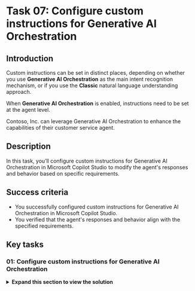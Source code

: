 # Task 07: Configure custom instructions for Generative AI Orchestration

## Introduction

Custom instructions can be set in distinct places, depending on whether you use **Generative AI Orchestration** as the main intent recognition mechanism, or if you use the **Classic** natural language understanding approach.

When **Generative AI Orchestration** is enabled, instructions need to be set at the agent level.

Contoso, Inc. can leverage Generative AI Orchestration to enhance the capabilities of their customer service agent.

## Description

In this task, you’ll configure custom instructions for Generative AI Orchestration in Microsoft Copilot Studio to modify the agent's responses and behavior based on specific requirements.

## Success criteria

-   You successfully configured custom instructions for Generative AI Orchestration in Microsoft Copilot Studio.
-   You verified that the agent's responses and behavior align with the specified requirements.


## Key tasks

### 01: Configure custom instructions for Generative AI Orchestration

<details markdown="block"> 
  <summary><strong>Expand this section to view the solution</strong></summary> 

Custom instructions can be set in distinct places, depending on whether you use **Generative AI Orchestration** as the main intent recognition mechanism, or if you use the **Classic** natural language understanding approach.

When **Generative AI Orchestration** is enabled, instructions need to be set at the agent level.

1. Select **Settings** near the upper-right corner of the page.

	![3f5fs0ge.jpg](../../media/3f5fs0ge.jpg)

1. Select **Generative AI** on the left settings menu.

1. Under **How should your agent interact with people?**, select **Generative**, then select **Save** at the bottom of the window.

	![kuqxivm6.jpg](../../media/kuqxivm6.jpg)

1. Once successfully saved, select the **X** in the upper-right corner of the Settings page.

1. Select **Overview** on the top bar.

	![vxdoevcg.jpg](../../media/vxdoevcg.jpg)

1. In the upper-right part of the **Details** section, select **Edit**.

	![g6v2lbuq.jpg](../../media/g6v2lbuq.jpg)

1. Under **Instructions**, replace the text in the text box with the following:

	```
	Talk like a pirate and use pirate expressions.
	Use emojis in your responses.
	Answer in less than 50 words.
	```

1. Select **Save** in the upper-right corner of the **Details** section.

	![q18yiful.jpg](../../media/q18yiful.jpg)

	{: .important }
   > Note that you can also use variables specific to the user content within the instructions.
	>
	> ![l1ke4bl0.jpg](../../media/l1ke4bl0.jpg)

</details>